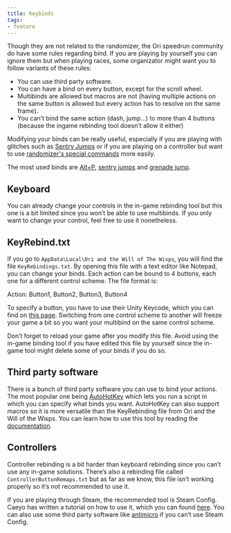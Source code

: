 ```yaml
---
title: Keybinds
tags:
- feature
---
```


Though they are not related to the randomizer, the Ori speedrun community do have some rules regarding bind. If you are playing by yourself you can ignore them but when playing races, some organizator might want you to follow variants of these rules:
* You can use third party software.
* You can have a bind on every button, except for the scroll wheel.
* Multibinds are allowed but macros are not (having multiple actions on the same button is allowed but every action has to resolve on the same frame).
* You can’t bind the same action (dash, jump…) to more than 4 buttons (because the ingame rebinding tool doesn’t allow it either)

Modifying your binds can be really useful, especially if you are playing with glitches such as [Sentry Jumps](/tutorials/movement/sentry-jumps) or if you are playing on a controller but want to use [randomizer's special commands](/features/special-commands) more easily.

The most used binds are [Alt+P](/features/special-commands), [sentry jumps](/tutorials/movement/sentry-jumps) and [grenade jump](/tutorials/movement/grenade-jumps).


## Keyboard

You can already change your controls in the in-game rebinding tool but this one is a bit limited since you won’t be able to use multibinds. If you only want to change your control, feel free to use it nonetheless.

## KeyRebind.txt

If you go to `AppData\Local\Ori and the Will of The Wisps`, you will find the file `KeyRebindings.txt`. By opening this file with a text editor like Notepad, you can change your binds.
Each action can be bound to 4 buttons, each one for a different control scheme. The file format is:

Action: Button1, Button2, Button3, Button4

To specify a button, you have to use their Unity Keycode, which you can find on [this page](https://docs.unity3d.com/ScriptReference/KeyCode.html).
Switching from one control scheme to another will freeze your game a bit so you want your multibind on the same control scheme.

Don’t forget to reload your game after you modify this file. Avoid using the in-game binding tool if you have edited this file by yourself since the in-game tool might delete some of your binds if you do so.

## Third party software

There is a bunch of third party software you can use to bind your actions. The most popular one being [AutoHotKey](https://www.autohotkey.com/) which lets you run a script in which you can specify what binds you want. AutoHotKey can also support macros so it is more versatile than the KeyRebinding file from Ori and the Will of the Wisps. You can learn how to use this tool by reading the [documentation](https://www.autohotkey.com/docs/AutoHotkey.htm).

## Controllers

Controller rebinding is a bit harder than keyboard rebinding since you can’t use any in-game solutions. There’s also a rebinding file called `ControllerButtonRemaps.txt` but as far as we know, this file isn’t working properly so it’s not recommended to use it.

If you are playing through Steam, the recommended tool is Steam Config. Caeyo has written a tutorial on how to use it, which you can found [here](https://www.speedrun.com/ori_wotw/guide/qc9ed).
You can also use some third party software like [antimicro](https://github.com/AntiMicro/antimicro/releases/tag/2.23) if you can’t use Steam Config.
